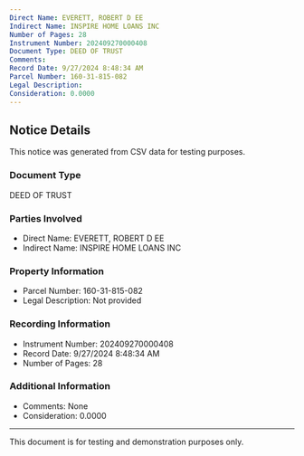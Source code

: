 ```yaml
---
Direct Name: EVERETT, ROBERT D EE
Indirect Name: INSPIRE HOME LOANS INC
Number of Pages: 28
Instrument Number: 202409270000408
Document Type: DEED OF TRUST
Comments: 
Record Date: 9/27/2024 8:48:34 AM
Parcel Number: 160-31-815-082
Legal Description: 
Consideration: 0.0000
---
```


## Notice Details

This notice was generated from CSV data for testing purposes.

### Document Type
DEED OF TRUST

### Parties Involved
- Direct Name: EVERETT, ROBERT D EE
- Indirect Name: INSPIRE HOME LOANS INC

### Property Information
- Parcel Number: 160-31-815-082
- Legal Description: Not provided

### Recording Information
- Instrument Number: 202409270000408
- Record Date: 9/27/2024 8:48:34 AM
- Number of Pages: 28

### Additional Information
- Comments: None
- Consideration: 0.0000

---

This document is for testing and demonstration purposes only.
